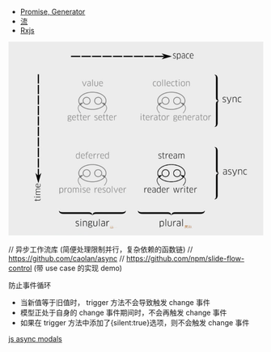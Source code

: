 - [Promise, Generator](../ECMA/Promise_Async_Generator.md)
- [流](./stream.md)
- [Rxjs](./Rxjs.md)

![data-flow-modals](../assets/asynchronize.png)

// 异步工作流库 (简便处理限制并行，复杂依赖的函数链)
// https://github.com/caolan/async
// https://github.com/npm/slide-flow-control (带 use case 的实现 demo)

防止事件循环

- 当新值等于旧值时， trigger 方法不会导致触发 change 事件
- 模型正处于自身的 change 事件期间时，不会再触发 change 事件
- 如果在 trigger 方法中添加了{silent:true}选项，则不会触发 change 事件

[js async modals](https://advancedweb.hu/how-to-use-async-functions-with-array-map-in-javascript/)
